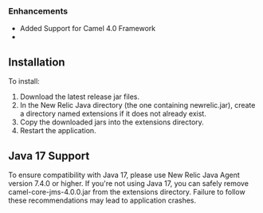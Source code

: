 
### Enhancements
  - Added Support for Camel 4.0 Framework
  - 
## Installation

To install:

1. Download the latest release jar files.
2. In the New Relic Java directory (the one containing newrelic.jar), create a directory named extensions if it does not already exist.
3. Copy the downloaded jars into the extensions directory.
4. Restart the application.   

## Java 17 Support

To ensure compatibility with Java 17, please use New Relic Java Agent version 7.4.0 or higher.
If you're not using Java 17, you can safely remove camel-core-jms-4.0.0.jar from the extensions directory.
Failure to follow these recommendations may lead to application crashes.
